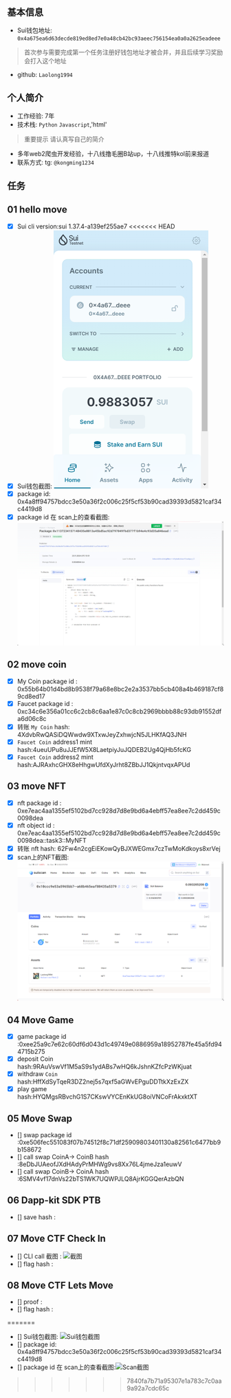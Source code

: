 ## 基本信息
- Sui钱包地址: `0x4a675ea6d63decde819ed8ed7e0a48cb42bc93aeec756154ea0a0a2625eadeee`
> 首次参与需要完成第一个任务注册好钱包地址才被合并，并且后续学习奖励会打入这个地址
- github: `Laolong1994`

## 个人简介
- 工作经验: 7年
- 技术栈: `Python` `Javascript`,'html'
> 重要提示 请认真写自己的简介
- 多年web2爬虫开发经验，十八线撸毛圈B站up，十八线推特kol前来报道
- 联系方式: tg: `@kongming1234` 

## 任务

##   01 hello move  
- [x] Sui cli version:sui 1.37.4-a139ef255ae7
<<<<<<< HEAD
- [x] Sui钱包截图: ![Sui钱包截图](./image/task1_wallet.png)
- [x] package id: 0x4a8ff94757bdcc3e50a36f2c006c25f5cf53b90cad39393d5821caf34c4419d8
- [x] package id 在 scan上的查看截图:![Scan截图](./image/task1contract.png)

##   02 move coin
- [x] My Coin package id : 0x55b64b01d4bd8b9538f79a68e8bc2e2a3537bb5cb408a4b469187cf89cd8ed17
- [x] Faucet package id : 0xc34c6e356a01cc6c2cb8c6aa1e87c0c8cb2969bbbb88c93db91552dfa6d06c8c
- [x] 转账 `My Coin` hash: 4XdvbRwQASiDQWwdw9XTxwJeyZxhwjcN5JLHKfAQ3JNH
- [x] `Faucet Coin` address1 mint hash:4ueuUPu8uJJEfW5X8LaetpiyJuJQDEB2Ug4QjHb5fcKG
- [x] `Faucet Coin` address2 mint hash:AJRAxhcGHX8eHhgwUfdXyJrht8ZBbJJ1QkjntvqxAPUd

##   03 move NFT
- [x] nft package id : 0xe7eac4aa1355ef5102bd7cc928d7d8e9bd6a4ebff57ea8ee7c2dd459c0098dea
- [x] nft object id : 0xe7eac4aa1355ef5102bd7cc928d7d8e9bd6a4ebff57ea8ee7c2dd459c0098dea::task3::MyNFT
- [x] 转账 nft  hash: 62Fw4n2cgEiEKowQyBJXWEGmx7czTwMoKdkoys8xrVej
- [x] scan上的NFT截图:![Scan截图](./image/task3.png)

##   04 Move Game
- [x] game package id :0xee25a9c7e62c60df6d043d1c49749e0886959a18952787fe45a5fd944715b275
- [x] deposit Coin hash:9RAuVswVf1M5aS9s1ydABs7wHQ6kJshnKZfcPzWKjuat
- [x] withdraw `Coin` hash:HffXdSyTqeR3DZ2nej5s7qxf5aGWvEPguDDTtkXzExZX
- [x] play game hash:HYQMgsRBvchG1S7CKswVYCEnKkUG8oiVNCoFrAkxktXT

##   05 Move Swap
- [] swap package id :0xe506fec551083f07b74512f8c71df25909803401130a82561c6477bb9b158672
- [] call swap CoinA-> CoinB  hash :8eDbJUAeofJXdHAdyPrMHWg9vs8Xx76L4jmeJza1euwV
- [] call swap CoinB-> CoinA  hash :6SMV4vf17dnVs22bTS1WK7UQWPJLQ8AjrKGGQerAzbQN

##   06 Dapp-kit SDK PTB
- [] save hash :

##   07 Move CTF Check In
- [] CLI call 截图 : ![截图](./images/你的图片地址)
- [] flag hash :

##   08 Move CTF Lets Move
- [] proof : 
- [] flag hash :

=======
- [] Sui钱包截图: ![Sui钱包截图](./images/你的图片地址)
- [] package id: 0x4a8ff94757bdcc3e50a36f2c006c25f5cf53b90cad39393d5821caf34c4419d8
- [] package id 在 scan上的查看截图:![Scan截图](./images/你的图片地址)
>>>>>>> 7840fa7b71a95307e1a783c7c0aa9a92a7cdc65c
